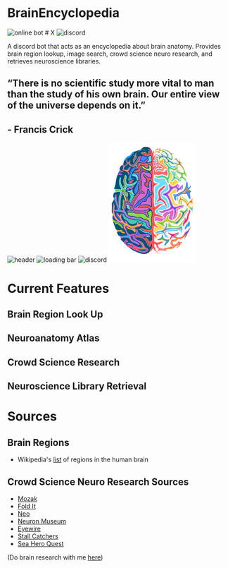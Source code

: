# BrainEncyclopedia
![online bot](https://cdn.discordapp.com/attachments/805865703310753822/805868189673848902/Screen_Shot_2021-02-01_at_1.31.28_PM.png) # X ![discord](https://reignicommunity.weebly.com/uploads/4/0/2/7/40273163/reignidiscordlogo-1-orig_orig.png)

A discord bot that acts as an encyclopedia about brain anatomy. Provides brain region lookup, image search, crowd science neuro research, and retrieves neuroscience libraries.

## “There is no scientific study more vital to man than the study of his own brain. Our entire view of the universe depends on it.”
## - Francis Crick
![header](https://i2.wp.com/software.hollandsweb.com/wp-content/uploads/2019/12/eyes2.gif?fit=1000%2C188&ssl=1)
![loading bar](https://pnommensen.com/images/better-discord-themes-1.gif)
![discord](https://i.redd.it/a8keeuutawx01.gif)
<img img align="center left" src="https://github.com/YasPHP/BrainEncyclopedia/blob/main/encyclopedia_brain_logo.png?raw=true" width="200"> 



# Current Features
## Brain Region Look Up

## Neuroanatomy Atlas

## Crowd Science Research

## Neuroscience Library Retrieval

# Sources

## Brain Regions
- Wikipedia's [list](https://en.wikipedia.org/wiki/List_of_regions_in_the_human_brain) of regions in the human brain

## Crowd Science Neuro Research Sources
- [Mozak](https://www.mozak.science/landing)
- [Fold It](https://fold.it/portal/info/about)
- [Neo](https://neo.eyewire.org/)
- [Neuron Museum](http://museum.eyewire.org/?neurons=26065,20117,26051,17212)
- [Eyewire](https://eyewire.org/explore)
- [Stall Catchers](https://stallcatchers.com/main)
- [Sea Hero Quest](https://sea-hero-quest.fileplanet.com/apk)

(Do brain research with me [here](https://youtu.be/5OAgCg4Axak))

